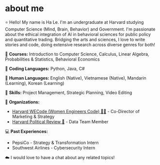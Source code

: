 # about me

⭐️ Hello! My name is Ha Le. I'm an undergraduate at Harvard studying Computer Science (Mind, Brain, Behavior) and Government. I'm passionate about the ethical integration of AI in behavioral sciences for public policy and quantitative trading. Bridging the arts and sciences, I love to write stories and code, doing extensive research across diverse genres for both!

📖 **Courses:** Introduction to Computer Science, Calculus, Linear Algebra, Probabilities & Statistics, Behavioral Economics

👾 **Coding Languages:** Python, Java, C#

🎤 **Human Languages:** English (Native), Vietnamese (Native), Mandarin (Learning), Korean (Learning)

🌱 **Skills:** Project Management, Strategic Planning, Video Editing

🏫 **Organizations:**
- [Harvard WECode (Women Engineers Code) 👩‍💻](https://www.wecodeconference.com/) - Co-Director of Marketing & Strategy
- [Harvard Political Review 📰](https://theharvardpoliticalreview.com/gen-z-2024-election/) - Data Team Member
  
💻 **Past Experiences:**
- PepsiCo - Strategy & Transformation Intern
- Southwest Airlines - Cybersecurity Intern


☁️ I would love to have a chat about any related topics!
